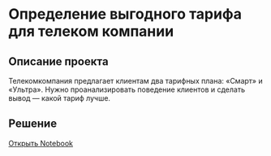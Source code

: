 # Определение выгодного тарифа для телеком компании
## Описание проекта

Телекомкомпания предлагает клиентам два тарифных плана: «Смарт» и «Ультра». Нужно проанализировать поведение клиентов и сделать вывод — какой тариф лучше.

## Решение
[Открыть Notebook](https://github.com/S1udent/yandex-practicum/blob/main/4-Определение%20выгодного%20тарифа%20для%20телеком%20компании/Определение%20выгодного%20тарифа%20телеком%20компании.ipynb)

